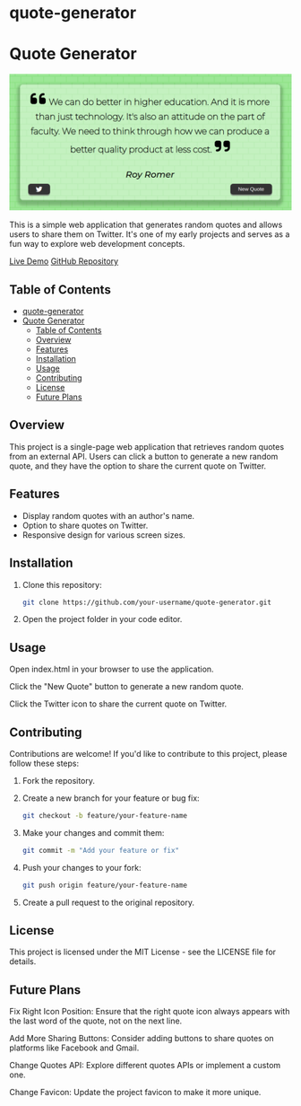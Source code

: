 # quote-generator

# Quote Generator

![Quote Generator](img/screenshot.png)

This is a simple web application that generates random quotes and allows users to share them on Twitter. It's one of my early projects and serves as a fun way to explore web development concepts.

[Live Demo](https://shcoobz.github.io/quote-generator/)
[GitHub Repository](https://github.com/Shcoobz/quote-generator)

## Table of Contents

- [quote-generator](#quote-generator)
- [Quote Generator](#quote-generator-1)
  - [Table of Contents](#table-of-contents)
  - [Overview](#overview)
  - [Features](#features)
  - [Installation](#installation)
  - [Usage](#usage)
  - [Contributing](#contributing)
  - [License](#license)
  - [Future Plans](#future-plans)

## Overview

This project is a single-page web application that retrieves random quotes from an external API. Users can click a button to generate a new random quote, and they have the option to share the current quote on Twitter.

## Features

- Display random quotes with an author's name.
- Option to share quotes on Twitter.
- Responsive design for various screen sizes.

## Installation

1. Clone this repository:

   ```bash
   git clone https://github.com/your-username/quote-generator.git
   ```

2. Open the project folder in your code editor.

## Usage

Open index.html in your browser to use the application.

Click the "New Quote" button to generate a new random quote.

Click the Twitter icon to share the current quote on Twitter.

## Contributing

Contributions are welcome! If you'd like to contribute to this project, please follow these steps:

1. Fork the repository.

2. Create a new branch for your feature or bug fix:

   ```bash
   git checkout -b feature/your-feature-name
   ```

3. Make your changes and commit them:

   ```bash
   git commit -m "Add your feature or fix"
   ```

4. Push your changes to your fork:

   ```bash
   git push origin feature/your-feature-name
   ```

5. Create a pull request to the original repository.

## License

This project is licensed under the MIT License - see the LICENSE file for details.

## Future Plans

Fix Right Icon Position: Ensure that the right quote icon always appears with the last word of the quote, not on the next line.

Add More Sharing Buttons: Consider adding buttons to share quotes on platforms like Facebook and Gmail.

Change Quotes API: Explore different quotes APIs or implement a custom one.

Change Favicon: Update the project favicon to make it more unique.
